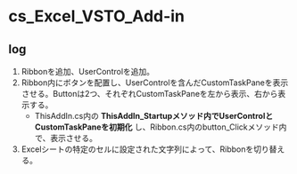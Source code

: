# cs_Excel_VSTO_Add-in

## log
1. Ribbonを追加、UserControlを追加。
2. Ribbon内にボタンを配置し、UserControlを含んだCustomTaskPaneを表示させる。Buttonは2つ、それぞれCustomTaskPaneを左から表示、右から表示する。
    - ThisAddIn.cs内の **ThisAddIn_Startupメソッド内でUserControlとCustomTaskPaneを初期化** し、Ribbon.cs内のbutton_Clickメソッド内で、表示させる。
3. Excelシートの特定のセルに設定された文字列によって、Ribbonを切り替える。
